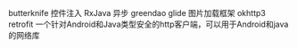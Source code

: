 butterknife   控件注入
RxJava        异步
greendao
glide         图片加载框架
okhttp3   
retrofit      一个针对Android和Java类型安全的http客户端，可以用于Android和java的网络库
